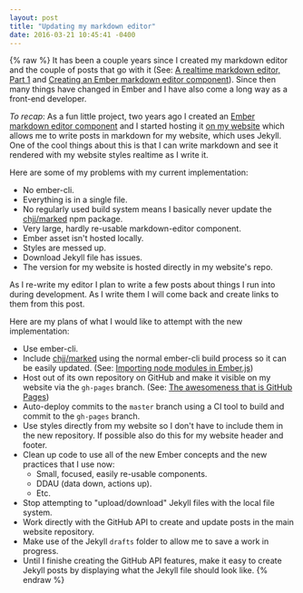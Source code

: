 ```yaml
---
layout: post
title: "Updating my markdown editor"
date: 2016-03-21 10:45:41 -0400
---
```

{% raw %}
It has been a couple years since I created my markdown editor and the couple of posts that go with it (See: [A realtime markdown editor, Part 1](/blog/2013/12/10/a-realtime-markdown-editor-part-1) and [Creating an Ember markdown editor component](/blog/2013/12/13/creating-an-ember-markdown-editor-component)). Since then many things have changed in Ember and I have also come a long way as a front-end developer.

_To recap_: As a fun little project, two years ago I created an [Ember markdown editor component](https://github.com/jimmay5469/EmberMarkdownParser) and I started hosting it [on my website](/markdown-editor) which allows me to write posts in markdown for my website, which uses Jekyll. One of the cool things about this is that I can write markdown and see it rendered with my website styles realtime as I write it.

Here are some of my problems with my current implementation:

- No ember-cli.
- Everything is in a single file.
- No regularly used build system means I basically never update the [chjj/marked](https://github.com/chjj/marked) npm package.
- Very large, hardly re-usable markdown-editor component.
- Ember asset isn't hosted locally.
- Styles are messed up.
- Download Jekyll file has issues.
- The version for my website is hosted directly in my website's repo.

As I re-write my editor I plan to write a few posts about things I run into during development. As I write them I will come back and create links to them from this post.

Here are my plans of what I would like to attempt with the new implementation:

- Use ember-cli.
- Include [chjj/marked](https://github.com/chjj/marked) using the normal ember-cli build process so it can be easily updated. (See: [Importing node modules in Ember.js](/blog/2016/03/22/importing-node-modules-in-ember-js))
- Host out of its own repository on GitHub and make it visible on my website via the `gh-pages` branch. (See: [The awesomeness that is GitHub Pages](/blog/2016/03/23/the-awesomeness-that-is-github-pages))
- Auto-deploy commits to the `master` branch using a CI tool to build and commit to the `gh-pages` branch.
- Use styles directly from my website so I don't have to include them in the new repository. If possible also do this for my website header and footer.
- Clean up code to use all of the new Ember concepts and the new practices that I use now:
  - Small, focused, easily re-usable components.
  - DDAU (data down, actions up).
  - Etc.
- Stop attempting to "upload/download" Jekyll files with the local file system.
- Work directly with the GitHub API to create and update posts in the main website repository.
- Make use of the Jekyll `drafts` folder to allow me to save a work in progress.
- Until I finishe creating the GitHub API features, make it easy to create Jekyll posts by displaying what the Jekyll file should look like.
{% endraw %}
